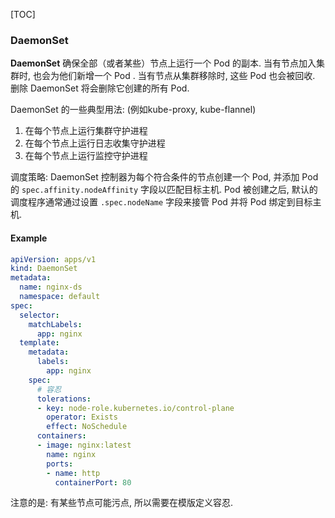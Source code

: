 [TOC]

### DaemonSet

**DaemonSet** 确保全部（或者某些）节点上运行一个 Pod 的副本. 当有节点加入集群时,  也会为他们新增一个 Pod . 当有节点从集群移除时, 这些 Pod 也会被回收. 删除 DaemonSet 将会删除它创建的所有 Pod.

DaemonSet 的一些典型用法: (例如kube-proxy, kube-flannel)

1. 在每个节点上运行集群守护进程
2. 在每个节点上运行日志收集守护进程
3. 在每个节点上运行监控守护进程

调度策略: DaemonSet 控制器为每个符合条件的节点创建一个 Pod, 并添加 Pod 的 `spec.affinity.nodeAffinity` 字段以匹配目标主机. Pod 被创建之后, 默认的调度程序通常通过设置 `.spec.nodeName` 字段来接管 Pod 并将 Pod 绑定到目标主机.

#### Example

~~~yaml
apiVersion: apps/v1
kind: DaemonSet
metadata:
  name: nginx-ds
  namespace: default
spec:
  selector:
    matchLabels:
      app: nginx
  template:
    metadata:
      labels:
        app: nginx
    spec:
      # 容忍
      tolerations:
      - key: node-role.kubernetes.io/control-plane
        operator: Exists
        effect: NoSchedule
      containers:
      - image: nginx:latest
        name: nginx
        ports:
        - name: http
          containerPort: 80
~~~

注意的是: 有某些节点可能污点, 所以需要在模版定义容忍.
